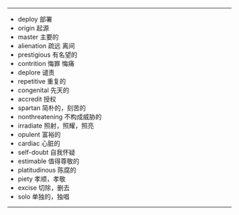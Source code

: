 ---
- deploy  部署
- origin  起源
- master  主要的
- alienation  疏远 离间
- prestigious  有名望的
- contrition  悔罪 悔痛
- deplore  谴责
- repetitive  重复的
- congenital  先天的
- accredit  授权
- spartan  简朴的，刻苦的
- nonthreatening  不构成威胁的
- irradiate  照射，照耀，照亮
- opulent  富裕的
- cardiac  心脏的
- self-doubt   自我怀疑
- estimable  值得尊敬的
- platitudinous   陈腐的
- piety  孝顺，孝敬
- excise  切除，删去
- solo  单独的，独唱
---